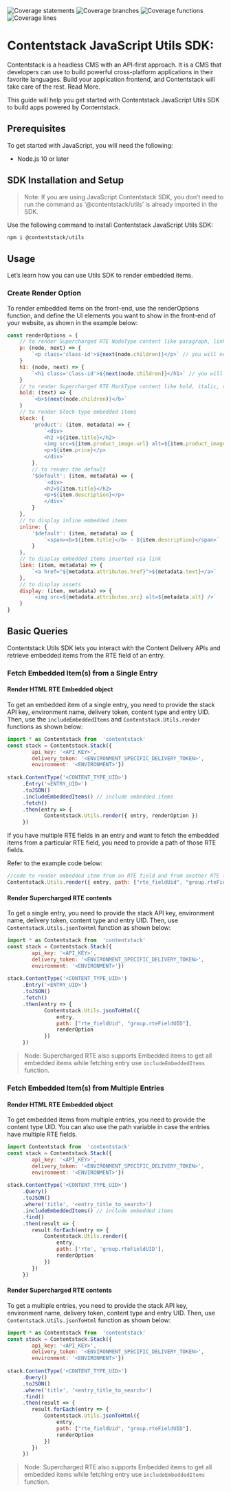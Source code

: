 ![Coverage statements](./badges/badge-statements.svg?raw=true)
![Coverage branches](./badges/badge-branches.svg)
![Coverage functions](./badges/badge-functions.svg)
![Coverage lines](./badges/badge-lines.svg)

# Contentstack JavaScript Utils SDK:

Contentstack is a headless CMS with an API-first approach. It is a CMS that developers can use to build powerful cross-platform applications in their favorite languages. Build your application frontend, and Contentstack will take care of the rest. Read More.

This guide will help you get started with Contentstack JavaScript Utils SDK to build apps powered by Contentstack.

## Prerequisites

To get started with JavaScript, you will need the following:
-   Node.js 10 or later

## SDK Installation and Setup
> Note: If you are using JavaScript Contentstack SDK, you don’t need to run the command as ‘@contentstack/utils’ is already imported in the SDK.

Use the following command to install Contentstack JavaScript Utils SDK:
```sh
npm i @contentstack/utils
```
## Usage
Let’s learn how you can use Utils SDK to render embedded items.

### Create Render Option
To render embedded items on the front-end, use the renderOptions function, and define the UI elements you want to show in the front-end of your website, as shown in the example below:
```js
const renderOptions = {
	// to render Supercharged RTE NodeType content like paragraph, link, table, order list, un-order list and more.
	p: (node, next) => {
		`<p class='class-id'>${next(node.children)}</p>` // you will need to call next function with node children contents
	}
	h1: (node, next) => {
		`<h1 class='class-id'>${next(node.children)}</h1>` // you will need to call next function with node children contents
	}
	// to render Supercharged RTE MarkType content like bold, italic, underline, strickthrough, inlineCode, subscript, and superscript
	bold: (text) => {
		`<b>${next(node.children)}</b>`
	}
	// to render block-type embedded items  
	block: {  
		'product': (item, metadata) => {  
			`<div>  
			<h2 >${item.title}</h2>  
			<img src=${item.product_image.url} alt=${item.product_image.title}/>  
			<p>${item.price}</p>  
			</div>`  
		},
		// to render the default  
		'$default': (item, metadata) => {  
			`<div>  
			<h2>${item.title}</h2>  
			<p>${item.description}</p>  
			</div>`
		}  
	},
	// to display inline embedded items  
	inline: {  
		'$default': (item, metadata) => {  
			`<span><b>${item.title}</b> - ${item.description}</span>`
		}  
	},
	// to display embedded items inserted via link  
	link: (item, metadata) => {  
		`<a href="${metadata.attributes.href}">${metadata.text}</a>`
	},
	// to display assets  
	display: (item, metadata) => {  
		`<img src=${metadata.attributes.src} alt=${metadata.alt} />`
	}  
}
```

## Basic Queries
Contentstack Utils SDK lets you interact with the Content Delivery APIs and retrieve embedded items from the RTE field of an entry.

### Fetch Embedded Item(s) from a Single Entry
#### Render HTML RTE Embedded object
To get an embedded item of a single entry, you need to provide the stack API key, environment name, delivery token, content type and entry UID. Then, use the `includeEmbeddedItems` and `Contentstack.Utils.render` functions as shown below:
```js
import * as Contentstack from  'contentstack'  
const stack = Contentstack.Stack({  
        api_key: '<API_KEY>',  
        delivery_token: '<ENVIRONMENT_SPECIFIC_DELIVERY_TOKEN>',  
        environment: '<ENVIRONMENT>'})  
  
stack.ContentType('<CONTENT_TYPE_UID>')  
	 .Entry('<ENTRY_UID>')  
	 .toJSON()  
	 .includeEmbeddedItems() // include embedded items  
	 .fetch()  
	 .then(entry => {  
			Contentstack.Utils.render({ entry, renderOption })  
	 })
```
If you have multiple RTE fields in an entry and want to fetch the embedded items from a particular RTE field, you need to provide a path of those RTE fields.

Refer to the example code below:
```js
//code to render embedded item from an RTE field and from another RTE field nested within a group field
Contentstack.Utils.render({ entry, path: ["rte_fieldUid", "group.rteFieldUID"], renderOption })
```

#### Render Supercharged RTE contents
To get a single entry, you need to provide the stack API key, environment name, delivery token, content type and entry UID. Then, use `Contentstack.Utils.jsonToHtml` function as shown below:
```js
import * as Contentstack from  'contentstack'  
const stack = Contentstack.Stack({  
        api_key: '<API_KEY>',  
        delivery_token: '<ENVIRONMENT_SPECIFIC_DELIVERY_TOKEN>',  
        environment: '<ENVIRONMENT>'})  
  
stack.ContentType('<CONTENT_TYPE_UID>')  
	 .Entry('<ENTRY_UID>')  
	 .toJSON()  
	 .fetch()  
	 .then(entry => {  
			Contentstack.Utils.jsonToHtml({ 
				entry, 
				path: ["rte_fieldUid", "group.rteFieldUID"], 
				renderOption 
			})  
	 })
```
> Node: Supercharged RTE also supports Embedded items to get all embedded items while fetching entry use `includeEmbeddedItems` function.

### Fetch Embedded Item(s) from Multiple Entries
#### Render HTML RTE Embedded object

To get embedded items from multiple entries, you need to provide the content type UID. You can also use the path variable in case the entries have multiple RTE fields.
```js
import Contentstack from  'contentstack'  
const stack = Contentstack.Stack({  
        api_key: '<API_KEY>',  
        delivery_token: '<ENVIRONMENT_SPECIFIC_DELIVERY_TOKEN>',  
        environment: '<ENVIRONMENT>'})  
  
stack.ContentType('<CONTENT_TYPE_UID>')  
	 .Query()  
	 .toJSON()  
	 .where('title', '<entry_title_to_search>')  
	 .includeEmbeddedItems() // include embedded items  
	 .find()  
	 .then(result => {  
		result.forEach(entry => {  
		    Contentstack.Utils.render({ 
				entry, 
				path: ['rte', 'group.rteFieldUID'], 
				renderOption 
			})  
	    })  
     })
```

#### Render Supercharged RTE contents
To get a multiple entries, you need to provide the stack API key, environment name, delivery token, content type and entry UID. Then, use `Contentstack.Utils.jsonToHtml` function as shown below:
```js
import * as Contentstack from  'contentstack'  
const stack = Contentstack.Stack({  
        api_key: '<API_KEY>',  
        delivery_token: '<ENVIRONMENT_SPECIFIC_DELIVERY_TOKEN>',  
        environment: '<ENVIRONMENT>'})  
  
stack.ContentType('<CONTENT_TYPE_UID>')  
	 .Query()  
	 .toJSON()  
	 .where('title', '<entry_title_to_search>')  
	 .find()  
	 .then(result => {  
		result.forEach(entry => {  
			Contentstack.Utils.jsonToHtml({ 
				entry, 
				path: ["rte_fieldUid", "group.rteFieldUID"], 
				renderOption 
			})
		})  
     })
```

> Node: Supercharged RTE also supports Embedded items to get all embedded items while fetching entry use `includeEmbeddedItems` function.
